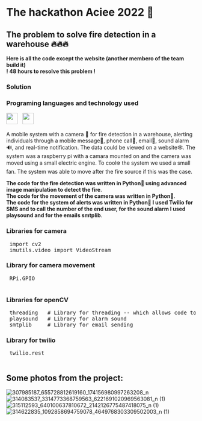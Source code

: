 # The hackathon Aciee 2022 🤖
## The problem to solve fire detection in a warehouse 🔥🔥🔥
**Here is all the code except the website (another membero of the team build it)**
<br>
**! 48 hours to resolve this problem !**
### Solution
### Programing languages and technology used

<img align="left" width="30px" style="padding-right:10px" src="https://cdn.jsdelivr.net/gh/devicons/devicon/icons/python/python-original.svg" /> 
<img align="left" width="30px" style="padding-right:10px" src="https://cdn.jsdelivr.net/gh/devicons/devicon/icons/opencv/opencv-original.svg" />  

<br>
<br>
<p>A mobile system with a camera 🎥 for fire detection in a warehouse, alerting individuals through a mobile message📳, phone call📲, email📨, sound alarm🔊, and real-time notification. 
The data could be viewed on a website🕸️.
The system was a raspberry pi with a camara mounted on and the camera was moved using a small electric engine. To cool❄️ the system we used a small fan.
The system was able to move after the fire source if this was the case.
</p>

**The code for the fire detection was written in Python🐍 using advanced image manipulation to detect the fire**.
<br>
**The code for the movement of the camera was written in Python🐍**.
<br>
**The code for the system of alerts was written in Python🐍 I used Twilio for SMS and to call the number of the end user, for the sound alarm I used playsound and for the emails smtplib**.

### Libraries  for camera

<pre>
 import cv2
 imutils.video import VideoStream
</pre>

### Library for camera movement

<pre>
 RPi.GPIO
 </pre>
 
### Libraries for openCV
<pre>
 threading   # Library for threading -- which allows code to run in backend
 playsound   # Library for alarm sound
 smtplib     # Library for email sending
</pre>
### Library for twilio
 <pre>
 twilio.rest 
 </pre>



## Some photos from the project:
![307985187_655728812619160_174156980997263208_n](https://github.com/AgacheAndrei/hackathon-aciee-2022-fire-detection/assets/36128809/4cb0fb48-5d4d-49fa-a37d-6d636d941e0a)
![314083537_3314773368759563_6221691020969563081_n (1)](https://github.com/AgacheAndrei/hackathon-aciee-2022-fire-detection/assets/36128809/c62df5bd-9537-42c2-a756-7cd1087e4004)
![315112593_640100637810672_2142126775487418075_n (1)](https://github.com/AgacheAndrei/hackathon-aciee-2022-fire-detection/assets/36128809/4c75c39b-9143-463a-b157-699b03ad19d0)
![314622835_1092858694759078_4649768303309502003_n (1)](https://github.com/AgacheAndrei/hackathon-aciee-2022-fire-detection/assets/36128809/5848fdf2-554e-4ced-892a-8952cac30e60)

